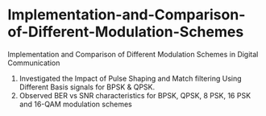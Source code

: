 # Implementation-and-Comparison-of-Different-Modulation-Schemes
Implementation and Comparison of Different Modulation Schemes in Digital Communication
1. Investigated the Impact of Pulse Shaping and Match filtering Using Different Basis signals for BPSK & QPSK.
2.  Observed BER vs SNR characteristics for BPSK, QPSK, 8 PSK, 16 PSK and 16-QAM modulation schemes
